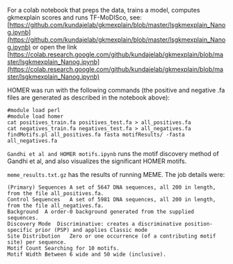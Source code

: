 For a colab notebook that preps the data, trains a model, computes
gkmexplain scores and runs TF-MoDISco, see:
[https://github.com/kundajelab/gkmexplain/blob/master/lsgkmexplain_Nanog.ipynb](https://github.com/kundajelab/gkmexplain/blob/master/lsgkmexplain_Nanog.ipynb) or open the link [https://colab.research.google.com/github/kundajelab/gkmexplain/blob/master/lsgkmexplain_Nanog.ipynb](https://colab.research.google.com/github/kundajelab/gkmexplain/blob/master/lsgkmexplain_Nanog.ipynb)

HOMER was run with the following commands (the positive and negative .fa files are generated as described in the notebook above):

```
#module load perl
#module load homer
cat positives_train.fa positives_test.fa > all_positives.fa
cat negatives_train.fa negatives_test.fa > all_negatives.fa
findMotifs.pl all_positives.fa fasta motifResults/ -fasta all_negatives.fa
```

`Gandhi et al and HOMER motifs.ipynb` runs the motif discovery method of
Gandhi et al, and also visualizes the significant HOMER motifs.

`meme_results.txt.gz` has the results of running MEME. The job details were:
```
(Primary) Sequences	A set of 5647 DNA sequences, all 200 in length, from the file all_positives.fa.
Control Sequences	A set of 5981 DNA sequences, all 200 in length, from the file all_negatives.fa.
Background	A order-0 background generated from the supplied sequences.
Discovery Mode	Discriminative: creates a discriminative position-specific prior (PSP) and applies Classic mode
Site Distribution	Zero or one occurrence (of a contributing motif site) per sequence.
Motif Count	Searching for 10 motifs.
Motif Width	Between 6 wide and 50 wide (inclusive).
```

